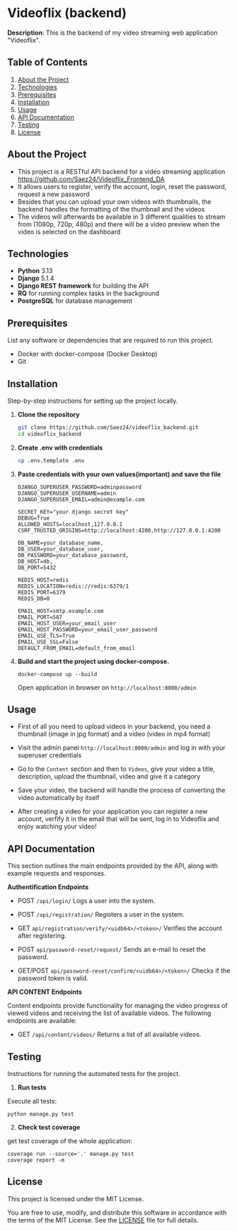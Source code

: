 # Videoflix (backend)

**Description**: This is the backend of my video streaming web application "Videoflix".

## Table of Contents

1. [About the Project](#about-the-project)
2. [Technologies](#technologies)
3. [Prerequisites](#prerequisites)
4. [Installation](#installation)
5. [Usage](#usage)
6. [API Documentation](#api-documentation)
7. [Testing](#testing)
8. [License](#license)

## About the Project

- This project is a RESTful API backend for a video streaming application https://github.com/Saez24/Videoflix_Frontend_DA
- It allows users to register, verify the account, login, reset the password, request a new password
- Besides that you can upload your own videos with thumbnails, the backend handles the formatting of the thumbnail and the videos
- The videos will afterwards be available in 3 different qualities to stream from (1080p, 720p, 480p) and there will be a video preview when the video is selected on the dashboard

## Technologies

- **Python** 3.13
- **Django** 5.1.4
- **Django REST framework** for building the API
- **RQ** for running complex tasks in the background
- **PostgreSQL** for database management

## Prerequisites

List any software or dependencies that are required to run this project.

- Docker with docker-compose (Docker Desktop)
- Git

## Installation

Step-by-step instructions for setting up the project locally.

1. **Clone the repository**

   ```bash
   git clone https://github.com/Saez24/videoflix_backend.git
   cd videoflix_backend

   ```

2. **Create .env with credentials**

   ```bash
   cp .env.template .env

   ```

5. **Paste credentials with your own values(important) and save the file**

   ```bash"
   DJANGO_SUPERUSER_PASSWORD=adminpassword
   DJANGO_SUPERUSER_USERNAME=admin
   DJANGO_SUPERUSER_EMAIL=admin@example.com

   SECRET_KEY="your django secret key"
   DEBUG=True
   ALLOWED_HOSTS=localhost,127.0.0.1
   CSRF_TRUSTED_ORIGINS=http://localhost:4200,http://127.0.0.1:4200

   DB_NAME=your_database_name,
   DB_USER=your_database_user,
   DB_PASSWORD=your_database_password,
   DB_HOST=db,
   DB_PORT=5432

   REDIS_HOST=redis
   REDIS_LOCATION=redis://redis:6379/1
   REDIS_PORT=6379
   REDIS_DB=0

   EMAIL_HOST=smtp.example.com
   EMAIL_PORT=587
   EMAIL_HOST_USER=your_email_user
   EMAIL_HOST_PASSWORD=your_email_user_password
   EMAIL_USE_TLS=True
   EMAIL_USE_SSL=False
   DEFAULT_FROM_EMAIL=default_from_email

    ```    

6. **Build and start the project using docker-compose.**

   ```bash"
   docker-compose up --build

   ```
   Open application in browser on `http://localhost:8000/admin`

## Usage

- First of all you need to upload videos in your backend, you need a thumbnail (image in jpg format) and a video (video in mp4 format)
- Visit the admin panel `http://localhost:8000/admin` and log in with your superuser credentials
- Go to the `Content` section and then to `Videos`, give your video a title, description, upload the thumbnail, video and give it a category
- Save your video, the backend will handle the process of converting the video automatically by itself

- After creating a video for your application you can register a new account, verfify it in the email that will be sent, log in to Videoflix and enjoy watching your video!

## API Documentation

This section outlines the main endpoints provided by the API, along with example requests and responses.

**Authentification Endpoints**

- POST `/api/login/`
  Logs a user into the system.

- POST `/api/registration/`
  Registers a user in the system.

- GET `api/registration/verify/<uidb64>/<token>/`
  Verifies the account after registering.

- POST `api/password-reset/request/`
  Sends an e-mail to reset the password.

- GET/POST `api/password-reset/confirm/<uidb64>/<token>/`
  Checks if the password token is valid.

**API CONTENT Endpoints**

Content endpoints provide functionality for managing the video progress of viewed videos and receiving the list of available videos. The following endpoints are available:

- GET `/api/content/videos/`
  Returns a list of all available videos.


## Testing

Instructions for running the automated tests for the project.

1. **Run tests**

Execute all tests:

    python manage.py test

2. **Check test coverage**

get test coverage of the whole application:

    coverage run --source='.' manage.py test
    coverage report -m

## License

This project is licensed under the MIT License.

You are free to use, modify, and distribute this software in accordance with the terms of the MIT License. See the [LICENSE](LICENSE) file for full details.
